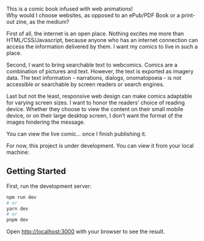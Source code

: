 This is a comic book infused with web animations!  
Why would I choose websites, as opposed to an ePub/PDF Book or a print-out zine, as the medium?

First of all, the internet is an open place. Nothing excites me more than HTML/CSS/Javascript, because anyone who has an internet connection can access the information delivered by them. I want my comics to live in such a place. 

Second, I want to bring searchable text to webcomics. Comics are a combination of pictures and text. However, the text is exported as imagery data. The text information - narrations, dialogs, onomatopoeia - is not accessible or searchable by screen readers or search engines.

Last but not the least, responsive web design can make comics adaptable for varying screen sizes. I want to honor the readers’ choice of reading device. Whether they choose to view the content on their small mobile device, or on their large desktop screen, I don’t want the format of the images hindering the message. 

You can view the live comic... once I finish publishing it.

For now, this project is under development. You can view it from your local machine:

## Getting Started

First, run the development server:

```bash
npm run dev
# or
yarn dev
# or
pnpm dev
```

Open [http://localhost:3000](http://localhost:3000) with your browser to see the result.